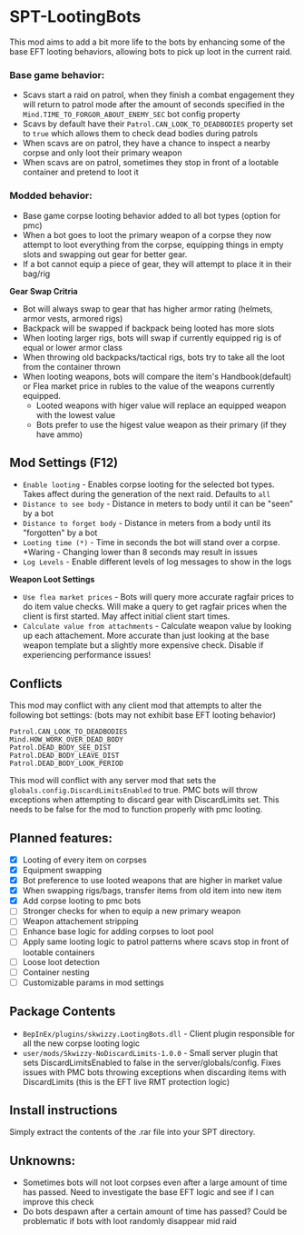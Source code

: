 # SPT-LootingBots

This mod aims to add a bit more life to the bots by enhancing some of the base EFT looting behaviors, allowing bots to pick up loot in the current raid. 

### Base game behavior:
  - Scavs start a raid on patrol, when they finish a combat engagement they will return to patrol mode after the amount of seconds specified in the `Mind.TIME_TO_FORGOR_ABOUT_ENEMY_SEC` bot config property
  - Scavs by default have their `Patrol.CAN_LOOK_TO_DEADBODIES` property set to `true` which allows them to check dead bodies during patrols
  - When scavs are on patrol, they have a chance to inspect a nearby corpse and only loot their primary weapon
  - When scavs are on patrol, sometimes they stop in front of a lootable container and pretend to loot it
  
### Modded behavior:
  - Base game corpse looting behavior added to all bot types (option for pmc)
  - When a bot goes to loot the primary weapon of a corpse they now attempt to loot everything from the corpse, equipping things in empty slots and swapping out gear for better gear.
  - If a bot cannot equip a piece of gear, they will attempt to place it in their bag/rig

**Gear Swap Critria** 
- Bot will always swap to gear that has higher armor rating (helmets, armor vests, armored rigs)
- Backpack will be swapped if backpack being looted has more slots
- When looting larger rigs, bots will swap if currently equipped rig is of equal or lower armor class
- When throwing old backpacks/tactical rigs, bots try to take all the loot from the container thrown
- When looting weapons, bots will compare the item's Handbook(default) or Flea market price in rubles to the value of the weapons currently equipped. 
  - Looted weapons with higer value will replace an equipped weapon with the lowest value
  - Bots prefer to use the higest value weapon as their primary (if they have ammo)

## Mod Settings (F12)
- `Enable looting` - Enables corpse looting for the selected bot types. Takes affect during the generation of the next raid. Defaults to `all`
- `Distance to see body` - Distance in meters to body until it can be "seen" by a bot
- `Distance to forget body` - Distance in meters from a body until its "forgotten" by a bot
- `Looting time (*)` - Time in seconds the bot will stand over a corpse. *Waring - Changing lower than 8 seconds may result in issues
- `Log Levels` - Enable different levels of log messages to show in the logs

**Weapon Loot Settings**
- `Use flea market prices` - Bots will query more accurate ragfair prices to do item value checks. Will make a query to get ragfair prices when the client is first started. May affect initial client start times.
- `Calculate value from attachments` - Calculate weapon value by looking up each attachement. More accurate than just looking at the base weapon template but a slightly more expensive check. Disable if experiencing performance issues!


## Conflicts
This mod may conflict with any client mod that attempts to alter the following bot settings: (bots may not exhibit base EFT looting behavior)
```
Patrol.CAN_LOOK_TO_DEADBODIES
Mind.HOW_WORK_OVER_DEAD_BODY
Patrol.DEAD_BODY_SEE_DIST
Patrol.DEAD_BODY_LEAVE_DIST
Patrol.DEAD_BODY_LOOK_PERIOD
```

This mod will conflict with any server mod that sets the `globals.config.DiscardLimitsEnabled` to true. PMC bots will throw exceptions when attempting to discard gear with DiscardLimits set. This needs to be false for the mod to function properly with pmc looting.

## Planned features:
- [x] Looting of every item on corpses
- [x] Equipment swapping
- [x] Bot preference to use looted weapons that are higher in market value
- [x] When swapping rigs/bags, transfer items from old item into new item
- [x] Add corpse looting to pmc bots
- [ ] Stronger checks for when to equip a new primary weapon
- [ ] Weapon attachement stripping
- [ ] Enhance base logic for adding corpses to loot pool
- [ ] Apply same looting logic to patrol patterns where scavs stop in front of lootable containers
- [ ] Loose loot detection
- [ ] Container nesting
- [ ] Customizable params in mod settings

## Package Contents
- `BepInEx/plugins/skwizzy.LootingBots.dll` - Client plugin responsible for all the new corpse looting logic
- `user/mods/Skwizzy-NoDiscardLimits-1.0.0` - Small server plugin that sets DiscardLimitsEnabled to false in the server/globals/config. Fixes issues with PMC bots throwing exceptions when discarding items with DiscardLimits (this is the EFT live RMT protection logic)

## Install instructions
Simply extract the contents of the .rar file into your SPT directory.

## Unknowns:
- Sometimes bots will not loot corpses even after a large amount of time has passed. Need to investigate the base EFT logic and see if I can improve this check
- Do bots despawn after a certain amount of time has passed? Could be problematic if bots with loot randomly disappear mid raid
    
